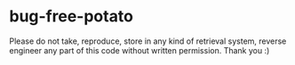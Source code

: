 # bug-free-potato
Please do not take, reproduce, store in any kind of retrieval system, reverse engineer any part of this code without written permission. Thank you :)
